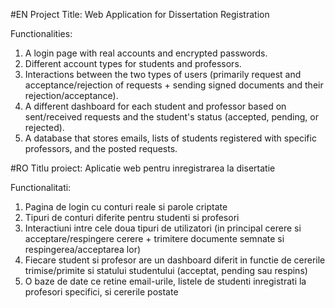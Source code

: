 #EN
Project Title:
Web Application for Dissertation Registration

Functionalities:
1. A login page with real accounts and encrypted passwords.
2. Different account types for students and professors.
3. Interactions between the two types of users (primarily request and acceptance/rejection of requests + sending signed documents and their rejection/acceptance).
4. A different dashboard for each student and professor based on sent/received requests and the student's status (accepted, pending, or rejected).
5. A database that stores emails, lists of students registered with specific professors, and the posted requests.

#RO
Titlu proiect:
Aplicatie web pentru inregistrarea la disertatie

Functionalitati:
1. Pagina de login cu conturi reale si parole criptate
2. Tipuri de conturi diferite pentru studenti si profesori
3. Interactiuni intre cele doua tipuri de utilizatori (in principal cerere si acceptare/respingere cerere + trimitere documente semnate si respingerea/acceptarea lor)
4. Fiecare student si profesor are un dashboard diferit in functie de cererile trimise/primite si statului studentului (acceptat, pending sau respins)
5. O baze de date ce retine email-urile, listele de studenti inregistrati la profesori specifici, si cererile postate
